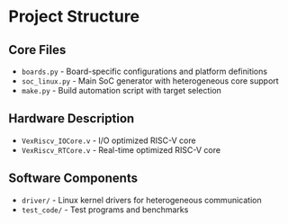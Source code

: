 # Project Structure

## Core Files
- `boards.py` - Board-specific configurations and platform definitions
- `soc_linux.py` - Main SoC generator with heterogeneous core support
- `make.py` - Build automation script with target selection


## Hardware Description
- `VexRiscv_IOCore.v` - I/O optimized RISC-V core
- `VexRiscv_RTCore.v` - Real-time optimized RISC-V core

## Software Components
- `driver/` - Linux kernel drivers for heterogeneous communication
- `test_code/` - Test programs and benchmarks


